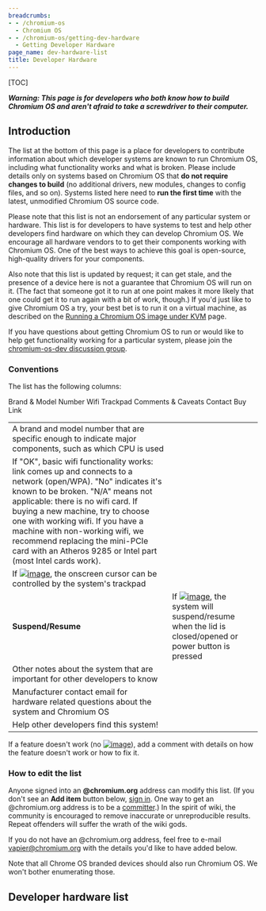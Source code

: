 ```yaml
---
breadcrumbs:
- - /chromium-os
  - Chromium OS
- - /chromium-os/getting-dev-hardware
  - Getting Developer Hardware
page_name: dev-hardware-list
title: Developer Hardware
---
```


[TOC]

***Warning: This page is for developers who both know how to build Chromium OS
and aren't afraid to take a screwdriver to their computer.***

## Introduction

The list at the bottom of this page is a place for developers to contribute
information about which developer systems are known to run Chromium OS,
including what functionality works and what is broken. Please include details
only on systems based on Chromium OS that **do not require changes to build**
(no additional drivers, new modules, changes to config files, and so on).
Systems listed here need to **run the first time** with the latest, unmodified
Chromium OS source code.

Please note that this list is not an endorsement of any particular system or
hardware. This list is for developers to have systems to test and help other
developers find hardware on which they can develop Chromium OS. We encourage all
hardware vendors to to get their components working with Chromium OS. One of the
best ways to achieve this goal is open-source, high-quality drivers for your
components.

Also note that this list is updated by request; it can get stale, and the
presence of a device here is not a guarantee that Chromium OS will run on it.
(The fact that someone got it to run at one point makes it more likely that one
could get it to run again with a bit of work, though.) If you'd just like to
give Chromium OS a try, your best bet is to run it on a virtual machine, as
described on the [Running a Chromium OS image under
KVM](/chromium-os/how-tos-and-troubleshooting/running-chromeos-image-under-virtual-machines)
page.

If you have questions about getting Chromium OS to run or would like to help get
functionality working for a particular system, please join the [chromium-os-dev
discussion group](http://groups.google.com/group/chromium-os-dev).

### Conventions

The list has the following columns:

<table>
<tr>
Brand & Model Number
<td>A brand and model number that are specific enough to indicate major components, such as which CPU is used</td>
</tr>
<tr>
<td>If "OK", basic wifi functionality works: link comes up and connects to a network (open/WPA). "No" indicates it's known to be broken. "N/A" means not applicable: there is no wifi card. If buying a new machine, try to choose one with working wifi. If you have a machine with non-working wifi, we recommend replacing the mini-PCIe card with an Atheros 9285 or Intel part (most Intel cards work).</td> Wifi
</tr>
<tr>
Trackpad <td>If <a href="/chromium-os/getting-dev-hardware/dev-hardware-list/icon-checkmark.gif"><img alt="image" src="/chromium-os/getting-dev-hardware/dev-hardware-list/icon-checkmark.gif"></a>, the onscreen cursor can be controlled by the system's trackpad</td>
</tr>
<tr>
<td><b>Suspend/Resume</b></td>
<td>If <a href="/chromium-os/getting-dev-hardware/dev-hardware-list/icon-checkmark.gif"><img alt="image" src="/chromium-os/getting-dev-hardware/dev-hardware-list/icon-checkmark.gif"></a>, the system will suspend/resume when the lid is closed/opened or power button is pressed</td>
</tr>
<tr>
Comments & Caveats <td>Other notes about the system that are important for other developers to know</td>
</tr>
<tr>
Contact <td>Manufacturer contact email for hardware related questions about the system and Chromium OS</td>
</tr>
<tr>
<td>Help other developers find this system!</td> Buy Link
</tr>
</table>

If a feature doesn't work (no [<img alt="image"
src="/chromium-os/getting-dev-hardware/dev-hardware-list/icon-checkmark.gif">](/chromium-os/getting-dev-hardware/dev-hardware-list/icon-checkmark.gif)),
add a comment with details on how the feature doesn't work or how to fix it.

### How to edit the list

Anyone signed into an **@chromium.org** address can modify this list. (If you
don't see an **Add item** button below, [sign
in](https://www.google.com/a/UniversalLogin). One way to get an @chromium.org
address is to be a [committer](/getting-involved/become-a-committer).) In the
spirit of wiki, the community is encouraged to remove inaccurate or
unreproducible results. Repeat offenders will suffer the wrath of the wiki gods.

If you do not have an @chromium.org address, feel free to e-mail
[vapier@chromium.org](mailto:vapier@chromium.org) with the details you'd like to
have added below.

Note that all Chrome OS branded devices should also run Chromium OS. We won't
bother enumerating those.

## Developer hardware list